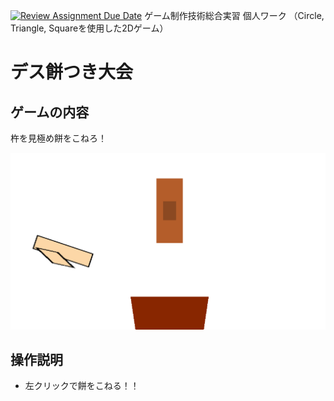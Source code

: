[![Review Assignment Due Date](https://classroom.github.com/assets/deadline-readme-button-22041afd0340ce965d47ae6ef1cefeee28c7c493a6346c4f15d667ab976d596c.svg)](https://classroom.github.com/a/l0taWXbI)
ゲーム制作技術総合実習 個人ワーク
（Circle, Triangle, Squareを使用した2Dゲーム）

# デス餅つき大会

## ゲームの内容
杵を見極め餅をこねろ！

![画面イメージ](docs/images/game_image01.png)

## 操作説明
- 左クリックで餅をこねる！！
